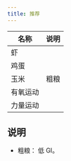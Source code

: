 ```yaml
---
title: 推荐
---
```


| 名称 | 说明 |
|------|------|
| 虾 | |
| 鸡蛋 | |
| 玉米 | 粗粮 |
| 有氧运动 | |
| 力量运动 | |

## 说明
* 粗粮： 低 GI。